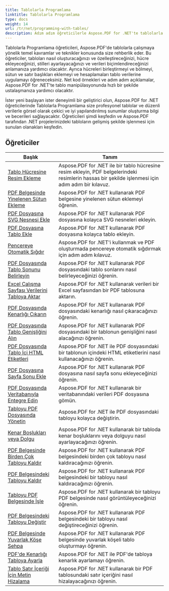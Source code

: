 ```yaml
---
title: Tablolarla Programlama
linktitle: Tablolarla Programlama
type: docs
weight: 14
url: /tr/net/programming-with-tables/
description: Adım adım öğreticilerle Aspose.PDF for .NET'te tablolarla programlamayı öğrenin.
---
```

Tablolarla Programlama öğreticileri, Aspose.PDF'de tablolarla çalışmaya yönelik temel kavramlar ve teknikler konusunda size rehberlik eder. Bu öğreticiler, tabloları nasıl oluşturacağınızı ve özelleştireceğinizi, hücre ekleyeceğinizi, stilleri ayarlayacağınızı ve verileri biçimlendireceğinizi anlamanıza yardımcı olacaktır. Ayrıca hücreleri birleştirmeyi ve bölmeyi, sütun ve satır başlıkları eklemeyi ve hesaplamaları tablo verilerine uygulamayı öğreneceksiniz. Net kod örnekleri ve adım adım açıklamalar, Aspose.PDF for .NET'te tablo manipülasyonunda hızlı bir şekilde ustalaşmanıza yardımcı olacaktır.

İster yeni başlayan ister deneyimli bir geliştirici olun, Aspose.PDF for .NET öğreticilerinde Tablolarla Programlama size profesyonel tablolar ve düzenli verilerle görsel olarak çekici ve iyi yapılandırılmış sunumlar oluşturma bilgi ve becerileri sağlayacaktır. Öğreticileri şimdi keşfedin ve Aspose.PDF tarafından .NET projelerinizdeki tabloların gelişmiş şekilde işlenmesi için sunulan olanakları keşfedin.

## Öğreticiler
| Başlık | Tanım |
| --- | --- | 
| [Tablo Hücresine Resim Ekleme](./add-image-in-a-table-cell/) | Aspose.PDF for .NET ile bir tablo hücresine resim ekleyin, PDF belgelerindeki resimlerin hassas bir şekilde işlenmesi için adım adım bir kılavuz. |  
| [PDF Belgesinde Yinelenen Sütun Ekleme](./add-repeating-column/) | Aspose.PDF for .NET kullanarak PDF belgesine yinelenen sütun eklemeyi öğrenin. |  
| [PDF Dosyasına SVG Nesnesi Ekle](./add-svg-object/) | Aspose.PDF for .NET kullanarak PDF dosyasına kolayca SVG nesneleri ekleyin. |  
| [PDF Dosyasına Tablo Ekle](./add-table/) | Aspose.PDF for .NET kullanarak PDF dosyasına kolayca tablo ekleyin. |  
| [Pencereye Otomatik Sığdır](./auto-fit-to-window/) | Aspose.PDF for .NET'i kullanmak ve PDF oluşturmada pencereye otomatik sığdırmak için adım adım kılavuz. |  
| [PDF Dosyasında Tablo Sonunu Belirleyin](./determine-table-break/) | Aspose.PDF for .NET kullanarak PDF dosyasındaki tablo sonlarını nasıl belirleyeceğinizi öğrenin. |  
| [Excel Çalışma Sayfası Verilerini Tabloya Aktar](./export-excel-worksheet-data-to-table/) | Aspose.PDF for .NET kullanarak verileri bir Excel sayfasından bir PDF tablosuna aktarın. |  
| [PDF Dosyasında Kenarlığı Çıkarın](./extract-border/) | Aspose.PDF for .NET kullanarak PDF dosyasındaki kenarlığı nasıl çıkaracağınızı öğrenin. |  
| [PDF Dosyasında Tablo Genişliğini Alın](./get-table-width/) | Aspose.PDF for .NET kullanarak PDF dosyasındaki bir tablonun genişliğini nasıl alacağınızı öğrenin. |  
| [PDF Dosyasında Tablo İçi HTML Etiketleri](./html-tags-inside-table/) | Aspose.PDF for .NET ile PDF dosyasındaki bir tablonun içindeki HTML etiketlerini nasıl kullanacağınızı öğrenin. |  
| [PDF Dosyasına Sayfa Sonu Ekle](./insert-page-break/) | Aspose.PDF for .NET kullanarak PDF dosyasına nasıl sayfa sonu ekleyeceğinizi öğrenin. |  
| [PDF Dosyasında Veritabanıyla Entegre Edin](./integrate-with-database/) | Aspose.PDF for .NET kullanarak bir veritabanındaki verileri PDF dosyasına gömün. |  
| [Tabloyu PDF Dosyasında Yönetin](./manipulate-table/) | Aspose.PDF for .NET ile PDF dosyasındaki tabloyu kolayca değiştirin. |  
| [Kenar Boşlukları veya Dolgu](./margins-or-padding/) | Aspose.PDF for .NET kullanarak bir tabloda kenar boşluklarını veya dolguyu nasıl ayarlayacağınızı öğrenin. |  
| [PDF Belgesinde Birden Çok Tabloyu Kaldır](./remove-multiple-tables/) | Aspose.PDF for .NET kullanarak PDF belgesindeki birden çok tabloyu nasıl kaldıracağınızı öğrenin. |  
| [PDF Belgesindeki Tabloyu Kaldır](./remove-table/) | Aspose.PDF for .NET kullanarak PDF belgesindeki bir tabloyu nasıl kaldıracağınızı öğrenin. |  
| [Tabloyu PDF Belgesinde İşle](./render-table/) | Aspose.PDF for .NET kullanarak bir tabloyu PDF belgesinde nasıl görüntüleyeceğinizi öğrenin. |  
| [PDF Belgesindeki Tabloyu Değiştir](./replace-table/) | Aspose.PDF for .NET kullanarak PDF belgesindeki bir tabloyu nasıl değiştireceğinizi öğrenin. |  
| [PDF Belgesinde Yuvarlak Köşe Sehpa](./rounded-corner-table/) | Aspose.PDF for .NET kullanarak PDF belgesinde yuvarlak köşeli tablo oluşturmayı öğrenin. |  
| [PDF'de Kenarlığı Tabloya Ayarla](./set-border/) | Aspose.PDF for .NET ile PDF'de tabloya kenarlık ayarlamayı öğrenin. |  
| [Tablo Satır İçeriği İçin Metin Hizalama](./text-alignment-for-table-row-content/) | Aspose.PDF for .NET kullanarak bir PDF tablosundaki satır içeriğini nasıl hizalayacağınızı öğrenin. |  